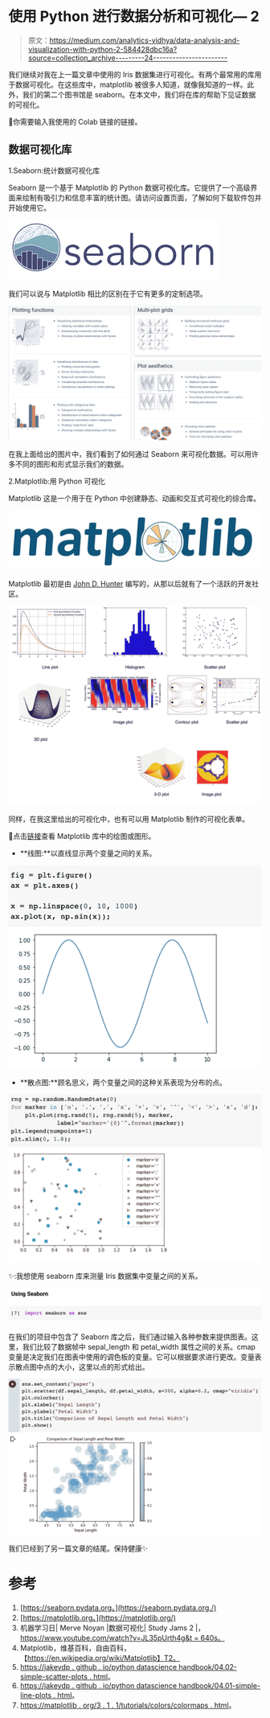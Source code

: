 # 使用 Python 进行数据分析和可视化— 2

> 原文：<https://medium.com/analytics-vidhya/data-analysis-and-visualization-with-python-2-584428dbc16a?source=collection_archive---------24----------------------->

我们继续对我在上一篇文章中使用的 Iris 数据集进行可视化。有两个最常用的库用于数据可视化。在这些库中，matplotlib 被很多人知道，就像我知道的一样。此外，我们的第二个图书馆是 seaborn。在本文中，我们将在库的帮助下见证数据的可视化。

🔐你需要输入我使用的 Colab 链接的链接。

## 数据可视化库

1.Seaborn:统计数据可视化库

Seaborn 是一个基于 Matplotlib 的 Python 数据可视化库。它提供了一个高级界面来绘制有吸引力和信息丰富的统计图。请访问设置页面，了解如何下载软件包并开始使用它。

![](img/5b7ac457202b4c993b8ae0a537e8bc12.png)

我们可以说与 Matplotlib 相比的区别在于它有更多的定制选项。

![](img/7b92f924272c10c259ffa177ed32299c.png)

在我上面给出的图片中，我们看到了如何通过 Seaborn 来可视化数据。可以用许多不同的图形和形式显示我们的数据。

2.Matplotlib:用 Python 可视化

Matplotlib 这是一个用于在 Python 中创建静态、动画和交互式可视化的综合库。

![](img/ea45e35ed1611174c1f56cd5419fc825.png)

Matplotlib 最初是由 [John D. Hunter](https://en.wikipedia.org/wiki/John_D._Hunter) 编写的，从那以后就有了一个活跃的开发社区。

![](img/d145084f22707f212b03d971f4a50d5f.png)

同样，在我这里给出的可视化中，也有可以用 Matplotlib 制作的可视化表单。

🧷点击[链接](https://matplotlib.org/3.3.3/tutorials/introductory/sample_plots.html)查看 Matplotlib 库中的绘图或图形。

*   **线图:**以直线显示两个变量之间的关系。

![](img/259630ed372a931bbcab3dd79590cde8.png)

*   **散点图:**顾名思义，两个变量之间的这种关系表现为分布的点。

![](img/ce6061742a6850b2db696fd3b165f07e.png)

✨:我想使用 seaborn 库来测量 Iris 数据集中变量之间的关系。

![](img/2999d52c970afa499596b5dd9b39540c.png)

在我们的项目中包含了 Seaborn 库之后，我们通过输入各种参数来提供图表。这里，我们比较了数据帧中 sepal_length 和 petal_width 属性之间的关系。cmap 变量是决定我们在图表中使用的调色板的变量。它可以根据要求进行更改。变量表示散点图中点的大小，这里以点的形式给出。

![](img/501a2bce2a424397831cfe5e97070e21.png)

我们已经到了另一篇文章的结尾。保持健康✨

# 参考

1.  [https://seaborn.pydata.org。](https://seaborn.pydata.org./)
2.  [https://matplotlib.org。](https://matplotlib.org/)
3.  机器学习日| Merve Noyan |数据可视化| Study Jams 2 |，[https://www.youtube.com/watch?v=JL35pUrth4g&t = 640s。](https://www.youtube.com/watch?v=JL35pUrth4g&t=640s)
4.  Matplotlib，维基百科，自由百科，【https://en.wikipedia.org/wiki/Matplotlib】T2。
5.  [https://jakevdp . github . io/python datascience handbook/04.02-simple-scatter-plots . html](https://jakevdp.github.io/PythonDataScienceHandbook/04.02-simple-scatter-plots.html)。
6.  [https://jakevdp . github . io/python datascience handbook/04.01-simple-line-plots . html](https://jakevdp.github.io/PythonDataScienceHandbook/04.01-simple-line-plots.html)。
7.  [https://matplotlib . org/3 . 1 . 1/tutorials/colors/colormaps . html](https://matplotlib.org/3.1.1/tutorials/colors/colormaps.html)。